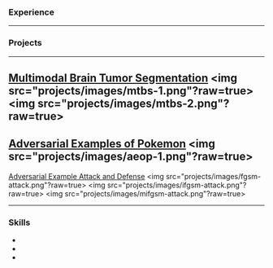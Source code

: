 ### Experience
---

### Projects
---
[Multimodal Brain Tumor Segmentation](https://github.com/as791/Multimodal-Brain-Tumor-Segmentation)
<img src="projects/images/mtbs-1.png"?raw=true>
<img src="projects/images/mtbs-2.png"?raw=true>
---
[Adversarial Examples of Pokemon](https://github.com/as791/Adversarial-Examples-of-Pokemon)
<img src="projects/images/aeop-1.png"?raw=true>
---
[Adversarial Example Attack and Defense](https://github.com/as791/Adversarial-Example-Attack-and-Defense)
<img src="projects/images/fgsm-attack.png"?raw=true>
<img src="projects/images/ifgsm-attack.png"?raw=true>
<img src="projects/images/mifgsm-attack.png"?raw=true>

---
### Skills
- 
-
-
